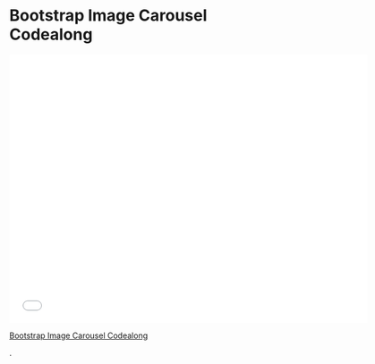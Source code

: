 # Bootstrap Image Carousel Codealong

<iframe width="640" height="480" src="//www.youtube.com/embed/IFS0kPBu7CQ?rel=0&modestbranding=1" frameborder="0" allowfullscreen></iframe>



<p><a href="https://www.youtube.com/watch?v=IFS0kPBu7CQ">Bootstrap Image Carousel Codealong</a></p>.
